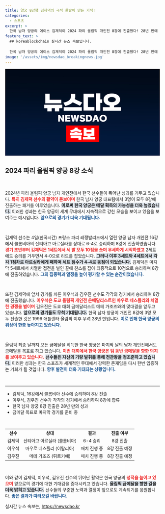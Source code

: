 ```yaml
---
title: 양궁 8강행 김제덕의 극적 한발이 만든 기적!
categories:
  - 스포츠
excerpt: >
  한국 남자 양궁의 에이스 김제덕이 2024 파리 올림픽 개인전 8강에 진출했다! 28년 만에 모든 선수들이 8강에 오르며 금메달을 향한 전투를 시작한다. 한국 양궁의 전관왕 전략은 성공할까? 클릭해 확인하세요!
feature_text: >
  ## koreablockchain 실시간 뉴스 속보입니다.

  한국 남자 양궁의 에이스 김제덕이 2024 파리 올림픽 개인전 8강에 진출했다! 28년 만에 모든 선수들이 8강에 오르며 금메달을 향한 전투를 시작한다. 한국 양궁의 전관왕 전략은 성공할까? 클릭해 확인하세요!
image: '/assets/img/newsdao_breakingnews.jpg'
---
```


<p><img src="/assets/img/newsdao_breakingnews.jpg" alt="koreablockchain 속보" /></p>

<h2 data-ke-size="size26">2024 파리 올림픽 양궁 8강 소식</h2>

<p data-ke-size="size16">&nbsp;</p>

<p>2024년 파리 올림픽 양궁 남자 개인전에서 한국 선수들이 뛰어난 성과를 거두고 있습니다. <b><span style="color: #ee2323;">특히 김제덕 선수의 활약이 돋보이며</span></b> 한국 남자 양궁 대표팀에서 3명이 모두 8강에 진출하는 쾌거를 이루었습니다. <b><span style="background-color: #21538527;">이로써 한국 양궁은 메달 획득의 가능성을 더욱 높였습니다.</span></b> 이러한 성과는 한국 양궁이 세계 무대에서 지속적으로 강한 모습을 보이고 있음을 보여주는 예시입니다. <b><span style="color: #1a5490;">앞으로의 경기가 더욱 기대됩니다.</span></b></p>

<p data-ke-size="size16">&nbsp;</p>

<p>김제덕 선수는 4일(한국시간) 프랑스 파리 레쟁발리드에서 열린 양궁 남자 개인전 16강에서 콜롬비아의 산티아고 아르실라를 상대로 6-4로 승리하며 8강에 진출하였습니다. <b><span style="color: #ee2323;">경기 초반부터 김제덕은 1세트에서 세 발 모두 10점을 쏘며 우세하게 시작하였고</span></b> 2세트에도 승리를 거두면서 4-0으로 리드를 잡았습니다. <b><span style="background-color: #21538527;">그러나 이후 3세트와 4세트에서 각각 1점차로 아르실라에게 패하며 세트 점수가 4-4로 동점이 되었습니다.</span></b> 김제덕은 마지막 5세트에서 치열한 접전을 벌인 끝에 찬스를 잡아 최종적으로 10점으로 승리하며 8강에 진출하였습니다. <b><span style="color: #1a5490;">그의 집중력과 열정을 높이 평가할 수 있는 순간이었습니다.</span></b></p>

<p data-ke-size="size16">&nbsp;</p>

<p>또한 김제덕에 앞서 경기를 치른 이우석과 김우진 선수도 각각의 경기에서 승리하여 8강에 진출했습니다. <b><span style="color: #ee2323;">이우석은 도쿄 올림픽 개인전 은메달리스트인 마우로 네스폴리와 치열한 경쟁을 벌이며</span></b> 김우진은 도쿄 대회 금메달리스트 메테 가조즈와의 맞대결을 앞두고 있습니다. <b><span style="background-color: #21538527;">앞으로의 경기들도 무척 기대됩니다.</span></b> 한국 남자 양궁이 개인전 8강에 3명 모두 진출한 것은 1996 애틀랜타 올림픽 이후 무려 28년 만입니다. <b><span style="color: #1a5490;">이로 인해 한국 양궁의 위상이 한층 높아지고 있습니다.</span></b></p>

<p data-ke-size="size16">&nbsp;</p>

<p>올림픽 최종 날까지 모든 금메달을 획득한 한국 양궁은 마지막 날의 남자 개인전에서도 금메달을 목표로 하고 있습니다. <b><span style="color: #ee2323;">이번 대회에서 한국 양궁은 팀 동반 금메달을 향한 의지를 보여주고 있습니다.</span></b> <b><span style="background-color: #21538527;">선수들은 자신의 기량 발휘를 통해 전관왕을 정조준하고 있습니다.</span></b> 이러한 성과는 한국 스포츠가 세계적인 무대에서 강력한 존재임을 다시 한번 입증하는 기회가 될 것입니다. <b><span style="color: #1a5490;">향후 발전이 더욱 기대되는 상황입니다.</span></b></p>

<p data-ke-size="size16">&nbsp;</p>

<hr>

<ul>
<li>김제덕, 16강에서 콜롬비아 선수에 승리하며 8강 진출</li>
<li>이우석, 김우진 선수가 각각의 경기에서 승리하여 8강에 합류</li>
<li>한국 남자 양궁 8강 진출은 28년 만의 성과</li>
<li>금메달 목표로 마지막 경기를 준비 중</li>
</ul>

<p data-ke-size="size16">&nbsp;</p>

<table>
<tr>
<td style="text-align: center; height: 17px;"><b>선수</b></td>
<td style="text-align: center; height: 17px;"><b>상대</b></td>
<td style="text-align: center; height: 17px;"><b>결과</b></td>
<td style="text-align: center; height: 17px;"><b>진출 여부</b></td>
</tr>
<tr>
<td style="text-align: center; height: 17px;">김제덕</td>
<td style="text-align: center; height: 17px;">산티아고 아르실라 (콜롬비아)</td>
<td style="text-align: center; height: 17px;">6-4 승리</td>
<td style="text-align: center; height: 17px;">8강 진출</td>
</tr>
<tr>
<td style="text-align: center; height: 17px;">이우석</td>
<td style="text-align: center; height: 17px;">마우로 네스폴리 (이탈리아)</td>
<td style="text-align: center; height: 17px;">매치 진행 중</td>
<td style="text-align: center; height: 17px;">8강 진출 예정</td>
</tr>
<tr>
<td style="text-align: center; height: 17px;">김우진</td>
<td style="text-align: center; height: 17px;">메테 가조즈 (튀르키예)</td>
<td style="text-align: center; height: 17px;">매치 진행 중</td>
<td style="text-align: center; height: 17px;">8강 진출 예정</td>
</tr>
</table>

<p data-ke-size="size16">&nbsp;</p>

<p>이와 같이 김제덕, 이우석, 김우진 선수의 뛰어난 활약은 한국 양궁의 <b><span style="color: #ee2323;">성적을 높이고 있으며</span></b> 앞으로의 경기에 대한 기대감을 증대시키고 있습니다. <b><span style="background-color: #21538527;">올림픽 금메달을 향한 길을 더욱 밝히고 있습니다.</span></b> 선수들의 꾸준한 노력과 열정이 앞으로도 계속되기를 응원합니다. <b><span style="color: #1a5490;">좋은 결과가 따라오길 바랍니다.</span></b></p>
실시간 뉴스 속보는, <a href="https://newsdao.kr" rel="dofollow">https://newsdao.kr</a>


